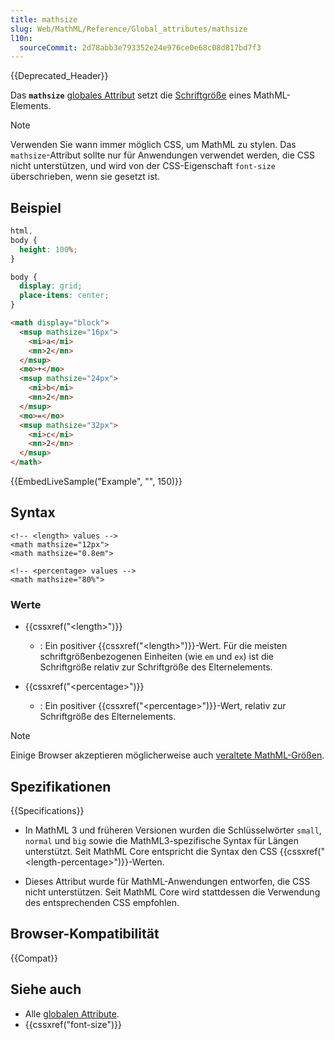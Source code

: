 ```yaml
---
title: mathsize
slug: Web/MathML/Reference/Global_attributes/mathsize
l10n:
  sourceCommit: 2d78abb3e793352e24e976ce0e68c08d817bd7f3
---
```


{{Deprecated_Header}}

Das **`mathsize`** [globales Attribut](/de/docs/Web/MathML/Reference/Global_attributes) setzt die [Schriftgröße](/de/docs/Web/CSS/Reference/Properties/font-size) eines MathML-Elements.

> [!NOTE]
> Verwenden Sie wann immer möglich CSS, um MathML zu stylen. Das `mathsize`-Attribut sollte nur für Anwendungen verwendet werden, die CSS nicht unterstützen, und wird von der CSS-Eigenschaft `font-size` überschrieben, wenn sie gesetzt ist.

## Beispiel

```css hidden
html,
body {
  height: 100%;
}

body {
  display: grid;
  place-items: center;
}
```

```html
<math display="block">
  <msup mathsize="16px">
    <mi>a</mi>
    <mn>2</mn>
  </msup>
  <mo>+</mo>
  <msup mathsize="24px">
    <mi>b</mi>
    <mn>2</mn>
  </msup>
  <mo>=</mo>
  <msup mathsize="32px">
    <mi>c</mi>
    <mn>2</mn>
  </msup>
</math>
```

{{EmbedLiveSample("Example", "", 150)}}

## Syntax

```html-nolint
<!-- <length> values -->
<math mathsize="12px">
<math mathsize="0.8em">

<!-- <percentage> values -->
<math mathsize="80%">
```

### Werte

- {{cssxref("&lt;length&gt;")}}
  - : Ein positiver {{cssxref("&lt;length&gt;")}}-Wert. Für die meisten schriftgrößenbezogenen Einheiten (wie `em` und `ex`) ist die Schriftgröße relativ zur Schriftgröße des Elternelements.

- {{cssxref("&lt;percentage&gt;")}}
  - : Ein positiver {{cssxref("&lt;percentage&gt;")}}-Wert, relativ zur Schriftgröße des Elternelements.

> [!NOTE]
> Einige Browser akzeptieren möglicherweise auch [veraltete MathML-Größen](/de/docs/Web/MathML/Reference/Values#legacy_mathml_lengths).

## Spezifikationen

{{Specifications}}

- In MathML 3 und früheren Versionen wurden die Schlüsselwörter `small`, `normal` und `big` sowie die MathML3-spezifische Syntax für Längen unterstützt. Seit MathML Core entspricht die Syntax den CSS {{cssxref("&lt;length-percentage&gt;")}}-Werten.

- Dieses Attribut wurde für MathML-Anwendungen entworfen, die CSS nicht unterstützen. Seit MathML Core wird stattdessen die Verwendung des entsprechenden CSS empfohlen.

## Browser-Kompatibilität

{{Compat}}

## Siehe auch

- Alle [globalen Attribute](/de/docs/Web/MathML/Reference/Global_attributes).
- {{cssxref("font-size")}}
